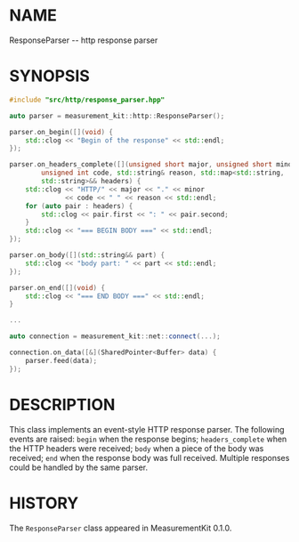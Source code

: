 # NAME
ResponseParser -- http response parser

# SYNOPSIS
```C++
#include "src/http/response_parser.hpp"

auto parser = measurement_kit::http::ResponseParser();

parser.on_begin([](void) {
    std::clog << "Begin of the response" << std::endl;
});

parser.on_headers_complete([](unsigned short major, unsigned short minor,
        unsigned int code, std::string& reason, std::map<std::string,
        std::string>&& headers) {
    std::clog << "HTTP/" << major << "." << minor
              << code << " " << reason << std::endl;
    for (auto pair : headers) {
        std::clog << pair.first << ": " << pair.second;
    }
    std::clog << "=== BEGIN BODY ===" << std::endl;
});

parser.on_body([](std::string&& part) {
    std::clog << "body part: " << part << std::endl;
});

parser.on_end([](void) {
    std::clog << "=== END BODY ===" << std::endl;
}

...

auto connection = measurement_kit::net::connect(...);

connection.on_data([&](SharedPointer<Buffer> data) {
    parser.feed(data);
});
```

# DESCRIPTION

This class implements an event-style HTTP response parser. The following
events are raised: `begin` when the response begins; `headers_complete`
when the HTTP headers were received; `body` when a piece of the body was
received; `end` when the response body was full received. Multiple
responses could be handled by the same parser.

# HISTORY

The `ResponseParser` class appeared in MeasurementKit 0.1.0.
